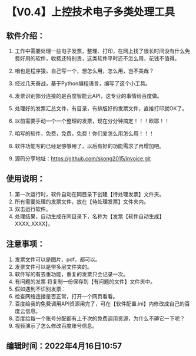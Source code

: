 # 【V0.4】上控技术电子多类处理工具

## 软件介绍：
1. 工作中需要处理一些电子发票，整理、打印，在网上找了很长时间没有什么免费好用的软件，收费还特别贵，这类软件平时还不怎么用，花钱不值得。

2. 咱也是程序猿，自己写一个，想怎么用，怎么用，岂不美哉？
3. 经过几天奋战，基于Python编程语言，编写了这个小工具。
4. 发票识别部分连接的是百度智能云API，这专业的事情给百度做。
5. 处理好的发票汇总文件，有目录，有排版好的发票文件，直接打印就OK了。
6. 以前需要手动一个一个整理的发票，现在分分钟搞定！！！欧耶！！
7. 咱写的软件，免费，免费，免费！你们爱怎么用怎么用！！！
8. 软件功能写的已经足够够用了，以后有好的功能需求了再增加吧。
9. 源码分享地址：https://github.com/skong2015/invoice.git

## 使用说明：
1. 第一次运行时，软件自动在同目录下创建【待处理发票】文件夹。
2. 所有需要处理的发票文件，放在【待处理发票】文件夹内。
3. 双击运行软件。
4. 处理结果，自动生成在同目录下，名称为【发票【软件自动生成】XXXX_XXXX】。

## 注意事项：
1. 发票文件可以是图片、pdf，都可以。
2. 发票文件可以是带多层文件夹的。
3. 软件写的有去重功能，重复的发票只会记录一次。
4. 有问题的发票 将复制一份保存到【有问题的文件】文件夹中。
5. 假如遇到不识别发票：
6. 检查网络连接是否正常，打开一个网页看看。
7. 百度给我的免费调用API资源用完了，可在【软件配置.ini】内修改成自己的百度云信息。
8. 百度给每一个账号分配都有上千次的免费调用资源，为什么不薅它一下呢？
9. 视频演示了怎么修改百度账号信息。

## 编辑时间：2022年4月16日10:57
